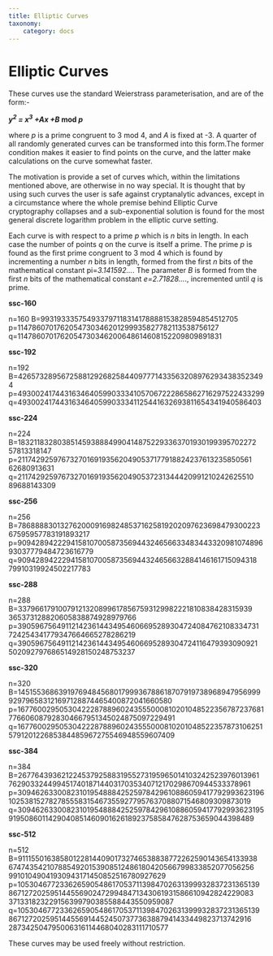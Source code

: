 ```yaml
---
title: Elliptic Curves
taxonomy:
    category: docs
---
```


Elliptic Curves
===============

These curves use the standard Weierstrass parameterisation, and are of the form:-

***y*<sup>*2*</sup> *= x*<sup>*3*</sup> *+Ax +B* mod *p***

where *p* is a prime congruent to 3 mod 4, and *A* is fixed at -3. A quarter of all randomly generated curves can be transformed into this form.The former condition makes it easier to find points on the curve, and the latter make calculations on the curve somewhat faster.

The motivation is provide a set of curves which, within the limitations mentioned above, are otherwise in no way special. It is thought that by using such curves the user is safe against cryptanalytic advances, except in a circumstance where the whole premise behind Elliptic Curve cryptography collapses and a sub-exponential solution is found for the most general discrete logarithm problem in the elliptic curve setting.

Each curve is with respect to a prime *p* which is *n* bits in length. In each case the number of points *q* on the curve is itself a prime. The prime *p* is found as the first prime congruent to 3 mod 4 which is found by incrementing a number *n* bits in length, formed from the first *n* bits of the mathematical constant pi=*3.141592...*. The parameter *B* is formed from the first *n* bits of the mathematical constant *e=2.71828...*., incremented until *q* is prime.

**ssc-160**

n=160
B=993193335754933797118314178888153828594854512705
p=1147860701762054730346201299935827782113538756127
q=1147860701762054730346200648614608152209809891831

**ssc-192**

n=192
B=4265732895672588129268258440977714335632089762934383523494
p=4930024174431634640599033341057067222865862716297522433299
q=4930024174431634640599033341125441632693811654341940586403

**ssc-224**

n=224
B=183211832803851459388849904148752293363701930199395702272
57813318147
p=211742925976732701691935620490537177918824237613235850561
62680913631
q=211742925976732701691935620490537231344420991210242625510
89688143309

**ssc-256**

n=256
B=786888830132762000916982485371625819202097623698479300223
67595957783191893217
p=909428942229415810700587356944324656633483443320981074896
93037779484723616779
q=909428942229415810700587356944324656632884146161715094318
79910319924502217783

**ssc-288**

n=288
B=337966179100791213208996178567593129982221810838428315939
365373128820605838874928979766
p=390596756491121423614434954606695289304724084762108334731
724254341779347664665278286219
q=390596756491121423614434954606695289304724116479393090921
502092797686514928150248753237

**ssc-320**

n=320
B=1451553686391976948456801799936788618707919738968947956999
929796583121697128874465400872041660580
p=1677600295053042228788960243555000810201048522356787237681
776606087928304667951345024875097229491
q=1677600295053042228788960243555000810201048522357873106251
579120122685384485967275546948559607409

**ssc-384**

n=384
B=2677643936212245379258831955273195965014103242523976013961
7629033244994517401871440317035340712170298670944533378961
p=3094626330082310195488842525978429610886059417792993623196
1025381527827855583154673559277957637088071546809309873019
q=3094626330082310195488842525978429610886059417792993623195
9195086011429040851460901626189237585847628753659044398489

**ssc-512**

n=512
B=9111550163858012281440901732746538838772262590143654133938
6747435421078854920153908512486180420566799833852077056256
99101049041930943171450852516780927629
p=1053046772336265905486170537113984702631399932837231365139
8671272025951445569024729948471343061931586610942824229083
371331823229156399790385588443550959087
q=1053046772336265905486170537113984702631399932837231365139
8671272025951445569144524507377363887941433449823713742916
287342504795006316114468040283111710577

These curves may be used freely without restriction.
